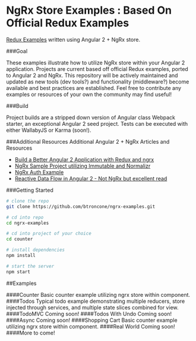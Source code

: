 # NgRx Store Examples : Based On Official Redux Examples

[Redux Examples](https://github.com/rackt/redux/tree/master/examples) written using Angular 2 + NgRx store.

###Goal

These examples illustrate how to utilize NgRx store within your Angular 2 application. Projects are current based off official Redux examples, ported to Angular 2 and NgRx. This repository will be actively maintained and updated as new tools (dev tools?) and functionality (middleware?) become available and best practices are established. Feel free to contribute any examples or resources of your own the community may find useful!

###Build

Project builds are a stripped down version of Angular class Webpack starter, an exceptional Angular 2 seed project.
Tests can be executed with either WallabyJS or Karma (soon!). 

###Additional Resources
Additional Angular 2 + NgRx Articles and Resources

* [Build a Better Angular 2 Application with Redux and ngrx](http://onehungrymind.com/build-better-angular-2-application-redux-ngrx/)
* [NgRx Sample Project utilizing Immutable and Normalizr](https://github.com/ngrx/angular2-store-example)
* [NgRx Auth Example](https://github.com/SekibOmazic/ngrx-auth-example)
* [Reactive Data Flow in Angular 2 - Not NgRx but excellent read](http://blog.lambda-it.ch/reactive-data-flow-in-angular-2/)



###Getting Started
```bash
# clone the repo
git clone https://github.com/btroncone/ngrx-examples.git

# cd into repo
cd ngrx-examples

# cd into project of your choice
cd counter

# install dependencies
npm install

# start the server
npm start
```

##Examples

####Counter
Basic counter example utilizing ngrx store within component.
####Todos
Typical todo example demonstrating multiple reducers, store injected through services, and multiple state slices combined for view.
####TodoMVC
Coming soon!
####Todos With Undo
Coming soon!
####Async
Coming soon!
####Shopping Cart
Basic counter example utilizing ngrx store within component.
####Real World
Coming soon!
####More to come!
